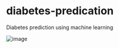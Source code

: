 # diabetes-predication
Diabetes prediction using machine learning 

![image](https://github.com/user-attachments/assets/d236b04b-2cf3-45b4-98cc-53c3cfaa441e)

